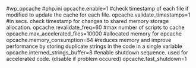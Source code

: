 #wp_opcache
#php.ini
opcache.enable=1
#check timestamp of each file if modified to update the cache for each file.
opcache.validate_timestamps=1
#in secs. check timestamp for changes to shared memory storage allocation.
opcache.revalidate_freq=60 
#max number of scripts to cache
opcache.max_accelerated_files=10000 
#allocated memory for opcache
opcache.memory_consumption=64 
#reduces memory and improve performance by storing duplicate strings in the code in a single variable
opcache.interned_strings_buffer=8 
#enable shutdown sequence. used for accelerated code. (disable if problem occured)
opcache.fast_shutdown=1 
